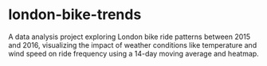 # london-bike-trends
A data analysis project exploring London bike ride patterns between 2015 and 2016, visualizing the impact of weather conditions like temperature and wind speed on ride frequency using a 14-day moving average and heatmap.
